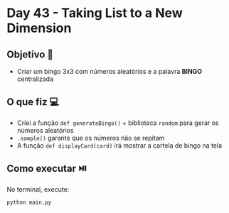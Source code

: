 # Day 43 - Taking List to a New Dimension

## Objetivo 🎯
- Criar um bingo 3x3 com números aleatórios e a palavra **BINGO** centralizada

## O que fiz 💻

- Criei a função `def generateBingo()` + biblioteca `random` para gerar os números aleatórios
- `.sample()` garante que os números não se repitam
- A função `def displayCard(card)` irá mostrar a cartela de bingo na tela

## Como executar ⏯️
No terminal, execute:
```bash
python main.py